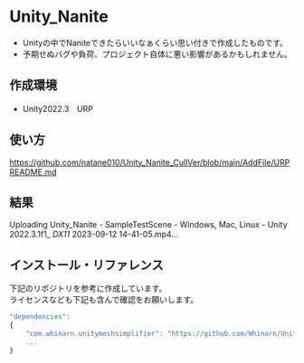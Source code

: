 # Unity_Nanite
- Unityの中でNaniteできたらいいなぁくらい思い付きで作成したものです。
- 予期せぬバグや負荷、プロジェクト自体に悪い影響があるかもしれません。
## 作成環境
- Unity2022.3　URP  
## 使い方
https://github.com/natane010/Unity_Nanite_CullVer/blob/main/AddFile/URPREADME.md  

## 結果

Uploading Unity_Nanite - SampleTestScene - Windows, Mac, Linux - Unity 2022.3.1f1_ _DX11_ 2023-09-12 14-41-05.mp4…


## インストール・リファレンス
下記のリポジトリを参考に作成しています。  
ライセンスなども下記も含んで確認をお願いします。  
```javascript
"dependencies": 
{
    "com.whinarn.unitymeshsimplifier": "https://github.com/Whinarn/UnityMeshSimplifier.git",
    ...
}
```

